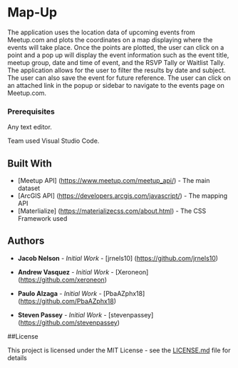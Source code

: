 # Map-Up

The application uses the location data of upcoming events from Meetup.com and plots the coordinates on a map displaying where the events will take place. Once the points are plotted, the user can click on a point and a pop up will display the event information such as the event title, meetup group, date and time of event, and the RSVP Tally or Waitlist Tally. The application allows for the user to filter the results by date and subject. The user can also save the event for future reference. The user can click on an attached link in the popup or sidebar to navigate to the events page on Meetup.com.

### Prerequisites

Any text editor.

Team used Visual Studio Code.

## Built With

* [Meetup API] (https://www.meetup.com/meetup_api/) - The main dataset
* [ArcGIS API] (https://developers.arcgis.com/javascript/) - The mapping API
* [Materlialize] (https://materializecss.com/about.html) - The CSS Framework used

## Authors 
* **Jacob Nelson** - *Initial Work* - [jrnels10]
(https://github.com/jrnels10)

* **Andrew Vasquez** - *Initial Work* - [Xeroneon]
(https://github.com/xeroneon)

* **Paulo Alzaga** - *Initial Work* - [PbaAZphx18]
(https://github.com/PbaAZphx18)

* **Steven Passey** - *Initial Work* - [stevenpassey]
(https://github.com/stevenpassey)

##License 

This project is licensed under the MIT License - see the [LICENSE.md](LICENSE.md) file for details